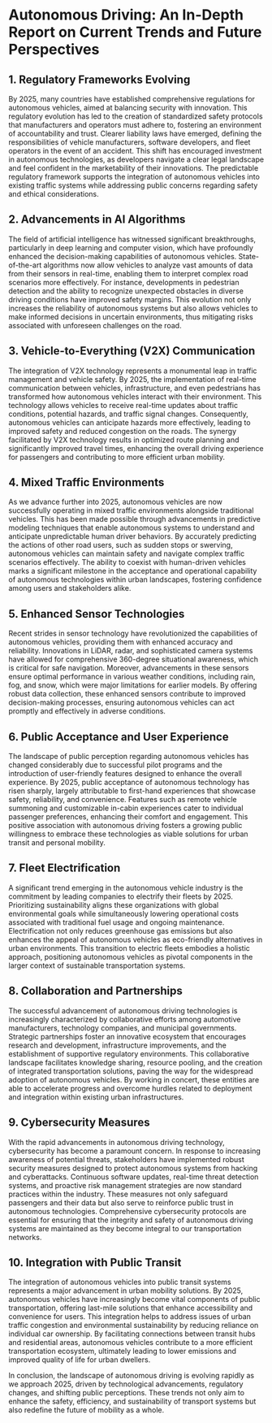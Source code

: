 # Autonomous Driving: An In-Depth Report on Current Trends and Future Perspectives

## 1. Regulatory Frameworks Evolving

By 2025, many countries have established comprehensive regulations for autonomous vehicles, aimed at balancing security with innovation. This regulatory evolution has led to the creation of standardized safety protocols that manufacturers and operators must adhere to, fostering an environment of accountability and trust. Clearer liability laws have emerged, defining the responsibilities of vehicle manufacturers, software developers, and fleet operators in the event of an accident. This shift has encouraged investment in autonomous technologies, as developers navigate a clear legal landscape and feel confident in the marketability of their innovations. The predictable regulatory framework supports the integration of autonomous vehicles into existing traffic systems while addressing public concerns regarding safety and ethical considerations.

## 2. Advancements in AI Algorithms

The field of artificial intelligence has witnessed significant breakthroughs, particularly in deep learning and computer vision, which have profoundly enhanced the decision-making capabilities of autonomous vehicles. State-of-the-art algorithms now allow vehicles to analyze vast amounts of data from their sensors in real-time, enabling them to interpret complex road scenarios more effectively. For instance, developments in pedestrian detection and the ability to recognize unexpected obstacles in diverse driving conditions have improved safety margins. This evolution not only increases the reliability of autonomous systems but also allows vehicles to make informed decisions in uncertain environments, thus mitigating risks associated with unforeseen challenges on the road.

## 3. Vehicle-to-Everything (V2X) Communication

The integration of V2X technology represents a monumental leap in traffic management and vehicle safety. By 2025, the implementation of real-time communication between vehicles, infrastructure, and even pedestrians has transformed how autonomous vehicles interact with their environment. This technology allows vehicles to receive real-time updates about traffic conditions, potential hazards, and traffic signal changes. Consequently, autonomous vehicles can anticipate hazards more effectively, leading to improved safety and reduced congestion on the roads. The synergy facilitated by V2X technology results in optimized route planning and significantly improved travel times, enhancing the overall driving experience for passengers and contributing to more efficient urban mobility.

## 4. Mixed Traffic Environments

As we advance further into 2025, autonomous vehicles are now successfully operating in mixed traffic environments alongside traditional vehicles. This has been made possible through advancements in predictive modeling techniques that enable autonomous systems to understand and anticipate unpredictable human driver behaviors. By accurately predicting the actions of other road users, such as sudden stops or swerving, autonomous vehicles can maintain safety and navigate complex traffic scenarios effectively. The ability to coexist with human-driven vehicles marks a significant milestone in the acceptance and operational capability of autonomous technologies within urban landscapes, fostering confidence among users and stakeholders alike.

## 5. Enhanced Sensor Technologies

Recent strides in sensor technology have revolutionized the capabilities of autonomous vehicles, providing them with enhanced accuracy and reliability. Innovations in LiDAR, radar, and sophisticated camera systems have allowed for comprehensive 360-degree situational awareness, which is critical for safe navigation. Moreover, advancements in these sensors ensure optimal performance in various weather conditions, including rain, fog, and snow, which were major limitations for earlier models. By offering robust data collection, these enhanced sensors contribute to improved decision-making processes, ensuring autonomous vehicles can act promptly and effectively in adverse conditions.

## 6. Public Acceptance and User Experience

The landscape of public perception regarding autonomous vehicles has changed considerably due to successful pilot programs and the introduction of user-friendly features designed to enhance the overall experience. By 2025, public acceptance of autonomous technology has risen sharply, largely attributable to first-hand experiences that showcase safety, reliability, and convenience. Features such as remote vehicle summoning and customizable in-cabin experiences cater to individual passenger preferences, enhancing their comfort and engagement. This positive association with autonomous driving fosters a growing public willingness to embrace these technologies as viable solutions for urban transit and personal mobility.

## 7. Fleet Electrification

A significant trend emerging in the autonomous vehicle industry is the commitment by leading companies to electrify their fleets by 2025. Prioritizing sustainability aligns these organizations with global environmental goals while simultaneously lowering operational costs associated with traditional fuel usage and ongoing maintenance. Electrification not only reduces greenhouse gas emissions but also enhances the appeal of autonomous vehicles as eco-friendly alternatives in urban environments. This transition to electric fleets embodies a holistic approach, positioning autonomous vehicles as pivotal components in the larger context of sustainable transportation systems.

## 8. Collaboration and Partnerships

The successful advancement of autonomous driving technologies is increasingly characterized by collaborative efforts among automotive manufacturers, technology companies, and municipal governments. Strategic partnerships foster an innovative ecosystem that encourages research and development, infrastructure improvements, and the establishment of supportive regulatory environments. This collaborative landscape facilitates knowledge sharing, resource pooling, and the creation of integrated transportation solutions, paving the way for the widespread adoption of autonomous vehicles. By working in concert, these entities are able to accelerate progress and overcome hurdles related to deployment and integration within existing urban infrastructures.

## 9. Cybersecurity Measures

With the rapid advancements in autonomous driving technology, cybersecurity has become a paramount concern. In response to increasing awareness of potential threats, stakeholders have implemented robust security measures designed to protect autonomous systems from hacking and cyberattacks. Continuous software updates, real-time threat detection systems, and proactive risk management strategies are now standard practices within the industry. These measures not only safeguard passengers and their data but also serve to reinforce public trust in autonomous technologies. Comprehensive cybersecurity protocols are essential for ensuring that the integrity and safety of autonomous driving systems are maintained as they become integral to our transportation networks.

## 10. Integration with Public Transit

The integration of autonomous vehicles into public transit systems represents a major advancement in urban mobility solutions. By 2025, autonomous vehicles have increasingly become vital components of public transportation, offering last-mile solutions that enhance accessibility and convenience for users. This integration helps to address issues of urban traffic congestion and environmental sustainability by reducing reliance on individual car ownership. By facilitating connections between transit hubs and residential areas, autonomous vehicles contribute to a more efficient transportation ecosystem, ultimately leading to lower emissions and improved quality of life for urban dwellers.

In conclusion, the landscape of autonomous driving is evolving rapidly as we approach 2025, driven by technological advancements, regulatory changes, and shifting public perceptions. These trends not only aim to enhance the safety, efficiency, and sustainability of transport systems but also redefine the future of mobility as a whole.